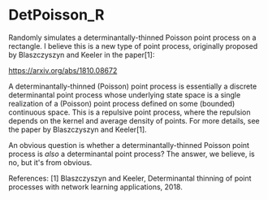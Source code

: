 # DetPoisson_R
Randomly simulates a determinantally-thinned Poisson point process on a rectangle. I believe this is a new type of point process, originally proposed by Blaszczyszyn and Keeler in the paper[1]: 

https://arxiv.org/abs/1810.08672

A determinantally-thinned (Poisson) point process is essentially a discrete determinantal point process whose underlying state space is a single realization of a (Poisson) point process defined on some (bounded) continuous space. This is a repulsive point process, where the repulsion depends on the kernel and average density of points. For more details, see the paper by Blaszczyszyn and Keeler[1].

An obvious question is whether a determinantally-thinned Poisson point process is *also* a determinantal point process? The answer, we believe, is no, but it's from obvious. 

References:
[1] Blaszczyszyn and Keeler, Determinantal thinning of point processes with network learning applications, 2018.
